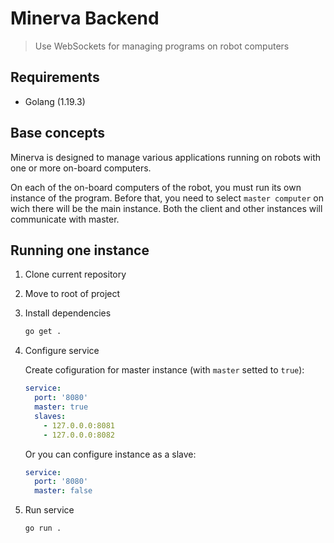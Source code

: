 # Minerva Backend
> Use WebSockets for managing programs on robot computers

## Requirements

*   Golang (1.19.3)

## Base concepts

Minerva is designed to manage various applications running on robots with one or more on-board computers.

On each of the on-board computers of the robot, you must run its own instance of the program. Before that, you need to select `master computer` on wich there will be the main instance. Both the client and other instances will communicate with master.

## Running one instance

1.  Clone current repository
2.  Move to root of project
3.  Install dependencies

    ```bash
    go get .
    ```

4. Configure service

    Create cofiguration for master instance (with `master` setted to `true`):

    ```yml
    service:
      port: '8080'
      master: true
      slaves:
        - 127.0.0.0:8081
        - 127.0.0.0:8082
    ```

    Or you can configure instance as a slave:
    ```yml
    service:
      port: '8080'
      master: false
    ```

5. Run service

    ```bash
    go run .
    ```
